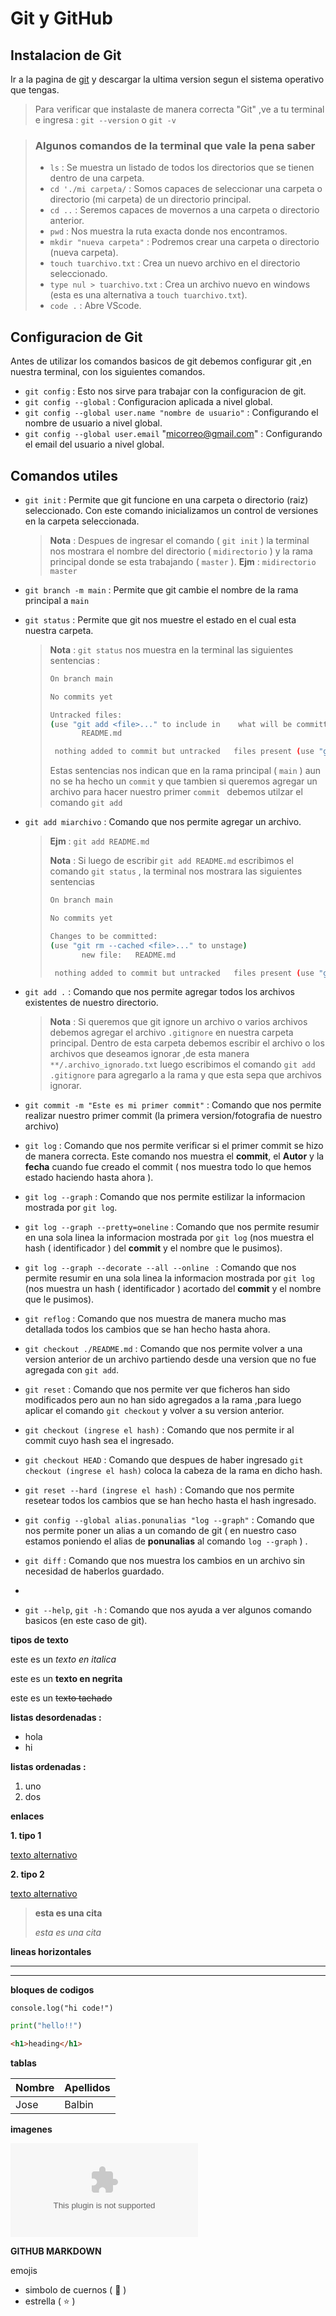 # **Git y GitHub**

## **Instalacion de Git**
Ir a la pagina de 
[git](https://git-scm.com/ "git")
y descargar la ultima version segun el sistema operativo que tengas.

> Para verificar que instalaste de manera correcta "Git" ,ve a tu terminal e ingresa : `git --version` o `git -v` 

> ### **Algunos comandos de la terminal que vale la pena saber**
>
> * `ls` : Se muestra un listado de todos los directorios que se tienen dentro de una carpeta.
> * `cd './mi carpeta/` : Somos capaces de seleccionar una carpeta o directorio (mi carpeta) de un directorio principal.
> * `cd ..` : Seremos capaces de movernos a una carpeta o directorio anterior. 
> * `pwd` : Nos muestra la ruta exacta donde nos encontramos.
> * `mkdir "nueva carpeta"` : Podremos crear una carpeta o directorio (nueva carpeta).
> * `touch tuarchivo.txt` : Crea un nuevo archivo en el directorio seleccionado.
> * `type nul > tuarchivo.txt` : Crea un archivo nuevo en windows (esta es una alternativa a `touch tuarchivo.txt`).
> * `code .` : Abre VScode. 

## **Configuracion de Git**

Antes de utilizar los comandos basicos de git debemos configurar git ,en nuestra terminal, con los siguientes comandos.
* `git config` : Esto nos sirve para trabajar con la configuracion de git. 
* `git config --global` : Configuracion aplicada a nivel global. 
* `git config --global user.name "nombre de usuario"` : Configurando el nombre de usuario a nivel global. 
* `git config --global user.email` "micorreo@gmail.com" : Configurando el email del usuario a nivel global.

## **Comandos utiles**
* `git init` : Permite que git funcione en una carpeta o directorio (raiz) seleccionado. Con este comando inicializamos un control de versiones en la carpeta seleccionada.

  > **Nota** : Despues de ingresar el comando ( `git init` ) la terminal nos mostrara el nombre del directorio ( `midirectorio` ) y la rama principal donde se esta trabajando ( `master` ). **Ejm** : `midirectorio master`
* `git branch -m main` : Permite que git cambie el nombre de la rama principal a  `main`
*  `git status` : Permite que git nos muestre el estado en el cual esta nuestra carpeta.
   > **Nota** : `git status` nos muestra en la terminal las siguientes sentencias :
   >
   >  ```bash 
   >  On branch main
   > 
   >  No commits yet
   >  
   >  Untracked files:
   >  (use "git add <file>..." to include in    what will be committed)
   >         README.md
   > 
   >   nothing added to commit but untracked   files present (use "git add" to track)
   >  ```
   > Estas sentencias nos indican que en la rama principal ( `main` ) aun no se ha hecho un `commit` y que tambien si queremos agregar un archivo para hacer nuestro primer `commit ` debemos utilzar el comando `git add`
*  `git add miarchivo` : Comando que nos permite agregar un archivo. 
   > **Ejm** : `git add README.md`
   >
   > **Nota** : Si luego de escribir `git add README.md` escribimos el comando `git status` , la terminal nos mostrara las siguientes sentencias
   >
   >  ```bash 
   >  On branch main
   > 
   >  No commits yet
   >  
   >  Changes to be committed:
   >  (use "git rm --cached <file>..." to unstage)
   >         new file:   README.md
   > 
   >   nothing added to commit but untracked   files present (use "git add" to track)
   >  ``` 

* `git add .` : Comando que nos permite agregar todos los archivos existentes de nuestro directorio.
  
  > **Nota** : Si queremos que git ignore un archivo o varios archivos debemos agregar el archivo `.gitignore` en nuestra carpeta principal. Dentro de esta carpeta debemos escribir el archivo o los archivos que deseamos ignorar ,de esta manera `**/.archivo_ignorado.txt` luego escribimos el comando `git add .gitignore` para agregarlo a la rama y que esta sepa que archivos ignorar.
* `git commit -m "Este es mi primer commit"` : Comando que nos permite realizar nuestro primer commit (la primera version/fotografia de nuestro archivo)
* `git log` : Comando que nos permite verificar si el primer commit se hizo de manera correcta. Este comando nos muestra el **commit**, el **Autor** y la **fecha** cuando fue creado el commit ( nos muestra todo lo que hemos estado haciendo hasta ahora ).
* `git log --graph` : Comando que nos permite estilizar la informacion mostrada por `git log`.
* `git log --graph --pretty=oneline` : Comando que nos permite resumir en una sola linea la informacion mostrada por `git log` (nos muestra el hash ( identificador ) del **commit** y el nombre que le pusimos).
* `git log --graph --decorate --all --online ` : Comando que nos permite resumir en una sola linea la informacion mostrada por `git log` (nos muestra un hash ( identificador ) acortado del **commit** y el nombre que le pusimos).
* `git reflog` : Comando que nos muestra de manera mucho mas detallada todos los cambios que se han hecho hasta ahora. 
* `git checkout ./README.md` : Comando que nos permite volver a una version anterior de un archivo partiendo desde una version que no fue agregada con `git add`.
* `git reset` : Comando que nos permite ver que ficheros han sido modificados pero aun no han sido agregados a la rama ,para luego aplicar el comando `git checkout` y volver a su version anterior.
* `git checkout (ingrese el hash)` : Comando que nos permite ir al commit cuyo hash sea el ingresado.
* `git checkout HEAD` : Comando que despues de haber ingresado `git checkout (ingrese el hash)` coloca la cabeza de la rama en dicho hash.
* `git reset --hard (ingrese el hash)` : Comando que nos permite resetear todos los cambios que se han hecho hasta el hash ingresado.
* `git config --global alias.ponunalias "log --graph"` : Comando que nos permite poner un alias a un comando de git ( en nuestro caso estamos poniendo el alias de **ponunalias** al comando `log --graph` ) .
* `git diff` : Comando que nos muestra los cambios en un archivo sin necesidad de haberlos guardado.
* 
* `git --help`, `git -h` : Comando que nos ayuda a ver algunos comando basicos (en este caso de git).





<!-- * algunos codigos de markdown -->
**tipos de texto**

este es un *texto en italica*

este es un **texto en negrita**

este es un ~~texto tachado~~

**listas desordenadas :**

* hola
* hi

**listas ordenadas :**

1. uno
2. dos

**enlaces**

**1. tipo 1**

[texto alternativo](www.google.com)

**2. tipo 2**

[texto alternativo](www.google.com "google")

> **esta es una cita**
> 
> *esta es una cita*

**lineas horizontales**

---
---

**bloques de codigos**

`console.log("hi code!")`

```python
print("hello!!")
```
```html
<h1>heading</h1>
```

**tablas**

| Nombre | Apellidos |
|--------|-----------|
| Jose   | Balbin    |

**imagenes**

![imagen](www.google.com "google")

<!--* GITHUB MARKDOWN -->
**GITHUB MARKDOWN**

emojis 

* simbolo de cuernos  ( :metal: )
* estrella ( :star: )
